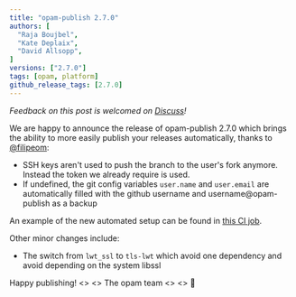 ```yaml
---
title: "opam-publish 2.7.0"
authors: [
  "Raja Boujbel",
  "Kate Deplaix",
  "David Allsopp",
]
versions: ["2.7.0"]
tags: [opam, platform]
github_release_tags: [2.7.0]
---
```


_Feedback on this post is welcomed on [Discuss](https://discuss.ocaml.org/t/ann-opam-publish-2-7-0/17358)!_

We are happy to announce the release of opam-publish 2.7.0 which brings the ability to more easily publish your releases automatically, thanks to [@filipeom](https://github.com/filipeom):
- SSH keys aren't used to push the branch to the user's fork anymore. Instead the token we already require is used.
- If undefined, the git config variables `user.name` and `user.email` are automatically filled with the github username and username@opam-publish as a backup

An example of the new automated setup can be found in [this CI job](https://github.com/formalsec/smtml/commit/3c98cc024583e69b87c6d63a233abff149471399).

Other minor changes include:
- The switch from `lwt_ssl` to `tls-lwt` which avoid one dependency and avoid depending on the system libssl

Happy publishing!
<> <> The opam team <> <> :camel:
